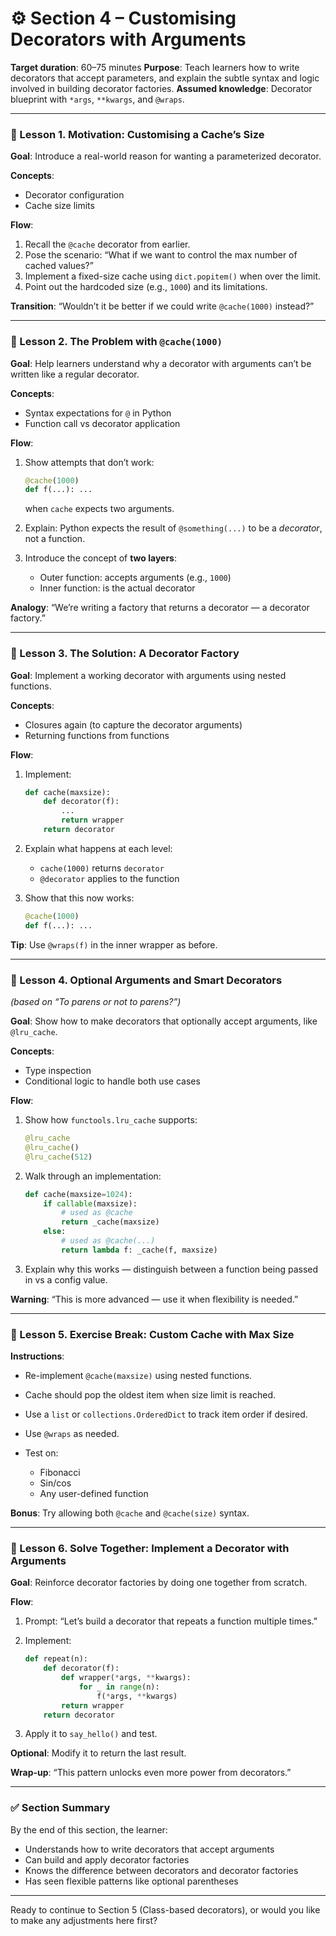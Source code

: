 # ⚙️ Section 4 – Customising Decorators with Arguments

**Target duration**: 60–75 minutes
**Purpose**: Teach learners how to write decorators that accept parameters, and explain the subtle syntax and logic involved in building decorator factories.
**Assumed knowledge**: Decorator blueprint with `*args`, `**kwargs`, and `@wraps`.

---

### 🎥 Lesson 1. Motivation: Customising a Cache’s Size

**Goal**: Introduce a real-world reason for wanting a parameterized decorator.

**Concepts**:

* Decorator configuration
* Cache size limits

**Flow**:

1. Recall the `@cache` decorator from earlier.
2. Pose the scenario: “What if we want to control the max number of cached values?”
3. Implement a fixed-size cache using `dict.popitem()` when over the limit.
4. Point out the hardcoded size (e.g., `1000`) and its limitations.

**Transition**: “Wouldn’t it be better if we could write `@cache(1000)` instead?”

---

### 🎥 Lesson 2. The Problem with `@cache(1000)`

**Goal**: Help learners understand why a decorator with arguments can’t be written like a regular decorator.

**Concepts**:

* Syntax expectations for `@` in Python
* Function call vs decorator application

**Flow**:

1. Show attempts that don’t work:

   ```python
   @cache(1000)
   def f(...): ...
   ```

   when `cache` expects two arguments.
2. Explain: Python expects the result of `@something(...)` to be a *decorator*, not a function.
3. Introduce the concept of **two layers**:

   * Outer function: accepts arguments (e.g., `1000`)
   * Inner function: is the actual decorator

**Analogy**: “We’re writing a factory that returns a decorator — a decorator factory.”

---

### 🎥 Lesson 3. The Solution: A Decorator Factory

**Goal**: Implement a working decorator with arguments using nested functions.

**Concepts**:

* Closures again (to capture the decorator arguments)
* Returning functions from functions

**Flow**:

1. Implement:

   ```python
   def cache(maxsize):
       def decorator(f):
           ...
           return wrapper
       return decorator
   ```
2. Explain what happens at each level:

   * `cache(1000)` returns `decorator`
   * `@decorator` applies to the function
3. Show that this now works:

   ```python
   @cache(1000)
   def f(...): ...
   ```

**Tip**: Use `@wraps(f)` in the inner wrapper as before.

---

### 🎥 Lesson 4. Optional Arguments and Smart Decorators

*(based on “To parens or not to parens?”)*

**Goal**: Show how to make decorators that optionally accept arguments, like `@lru_cache`.

**Concepts**:

* Type inspection
* Conditional logic to handle both use cases

**Flow**:

1. Show how `functools.lru_cache` supports:

   ```python
   @lru_cache
   @lru_cache()
   @lru_cache(512)
   ```
2. Walk through an implementation:

   ```python
   def cache(maxsize=1024):
       if callable(maxsize):
           # used as @cache
           return _cache(maxsize)
       else:
           # used as @cache(...)
           return lambda f: _cache(f, maxsize)
   ```
3. Explain why this works — distinguish between a function being passed in vs a config value.

**Warning**: “This is more advanced — use it when flexibility is needed.”

---

### 📘 Lesson 5. Exercise Break: Custom Cache with Max Size

**Instructions**:

* Re-implement `@cache(maxsize)` using nested functions.
* Cache should pop the oldest item when size limit is reached.
* Use a `list` or `collections.OrderedDict` to track item order if desired.
* Use `@wraps` as needed.
* Test on:

  * Fibonacci
  * Sin/cos
  * Any user-defined function

**Bonus**: Try allowing both `@cache` and `@cache(size)` syntax.

---

### 🎥 Lesson 6. Solve Together: Implement a Decorator with Arguments

**Goal**: Reinforce decorator factories by doing one together from scratch.

**Flow**:

1. Prompt: “Let’s build a decorator that repeats a function multiple times.”
2. Implement:

   ```python
   def repeat(n):
       def decorator(f):
           def wrapper(*args, **kwargs):
               for _ in range(n):
                   f(*args, **kwargs)
           return wrapper
       return decorator
   ```
3. Apply it to `say_hello()` and test.

**Optional**: Modify it to return the last result.

**Wrap-up**: “This pattern unlocks even more power from decorators.”

---

### ✅ Section Summary

By the end of this section, the learner:

* Understands how to write decorators that accept arguments
* Can build and apply decorator factories
* Knows the difference between decorators and decorator factories
* Has seen flexible patterns like optional parentheses

---

Ready to continue to Section 5 (Class-based decorators), or would you like to make any adjustments here first?
